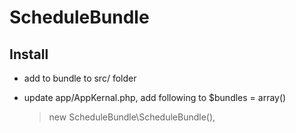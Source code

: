 # ScheduleBundle

## Install

* add to bundle to src/ folder

* update app/AppKernal.php, add following to $bundles = array()

    <blockquote>new ScheduleBundle\ScheduleBundle(),</blockquote>
